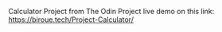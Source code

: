 Calculator Project from The Odin Project
live demo on this link: https://biroue.tech/Project-Calculator/